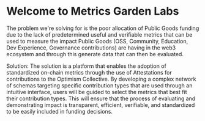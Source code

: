 # Welcome to Metrics Garden Labs 

The problem we're solving for is the poor allocation of Public Goods funding due to the lack of predetermined useful and verifiable metrics that can be used to measure the impact Public Goods (OSS, Community, Education, Dev Experience, Governance contributions) are having in the web3 ecosystem and through this generate data that can then be evaluated.

Solution:
The solution is a platform that enables the adoption of standardized on-chain metrics through the use of Attestations for contributions to the Optimism Collective. By developing a complex network of schemas targeting specific contribution types that are used through an intuitive interface, users will be guided to select the metrics that best fit their contribution types. This will ensure that the process of evaluating and demonstrating impact is transparent, efficient, verifiable, and standardized to be easily included in funding decisions.

